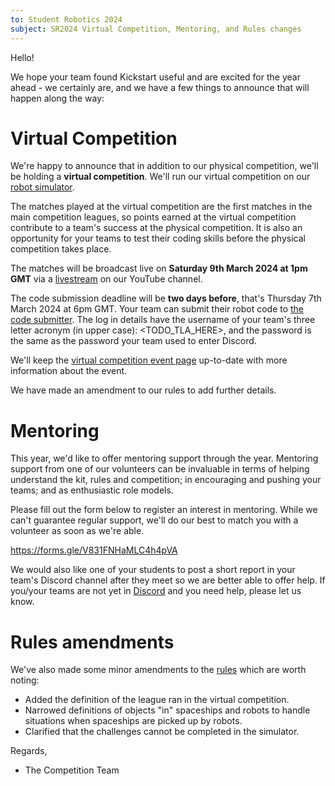```yaml
---
to: Student Robotics 2024
subject: SR2024 Virtual Competition, Mentoring, and Rules changes
---
```


Hello!

We hope your team found Kickstart useful and are excited for the year ahead - we certainly are, and we have a few things to announce that will happen along the way:

# Virtual Competition

We're happy to announce that in addition to our physical competition, we'll be holding a **virtual competition**. We'll run our virtual competition on our [robot simulator](https://studentrobotics.org/docs/simulator/).

The matches played at the virtual competition are the first matches in the main competition leagues, so points earned at the virtual competition contribute to a team's success at the physical competition. It is also an opportunity for your teams to test their coding skills before the physical competition takes place.

The matches will be broadcast live on **Saturday 9th March 2024 at 1pm GMT**  via a [livestream](https://www.youtube.com/watch?v=hlfaQIfLaRg) on our YouTube channel.

The code submission deadline will be **two days before**, that's Thursday 7th March 2024 at 6pm GMT. Your team can submit their robot code to [the code submitter](https://studentrobotics.org/code-submitter/). The log in details have the username of your team's three letter acronym (in upper case): <TODO_TLA_HERE>, and the password is the same as the password your team used to enter Discord.

We'll keep the [virtual competition event page](https://studentrobotics.org/events/sr2024/virtual-competition) up-to-date with more information about the event.

We have made an amendment to our rules to add further details.

# Mentoring

This year, we'd like to offer mentoring support through the year. Mentoring support from one of our volunteers can be invaluable in terms of helping understand the kit, rules and competition; in encouraging and pushing your teams; and as enthusiastic role models.

Please fill out the form below to register an interest in mentoring. While we can't guarantee regular support, we'll do our best to match you with a volunteer as soon as we're able.

https://forms.gle/V831FNHaMLC4h4pVA

We would also like one of your students to post a short report in your team's Discord channel after they meet so we are better able to offer help. If you/your teams are not yet in [Discord](https://studentrobotics.org/docs/tutorials/discord.html) and you need help, please let us know.

# Rules amendments

We've also made some minor amendments to the [rules](https://srobo.org/rules/) which are worth noting:

- Added the definition of the league ran in the virtual competition.
- Narrowed definitions of objects "in" spaceships and robots to handle situations when spaceships are picked up by robots.
- Clarified that the challenges cannot be completed in the simulator.

Regards,
- The Competition Team
